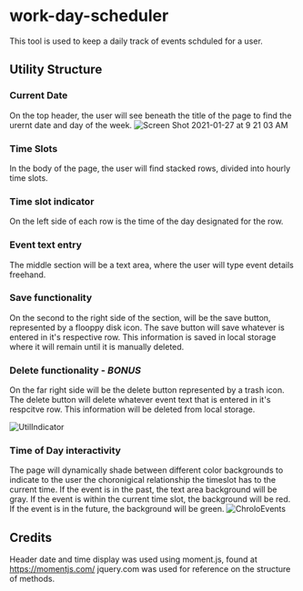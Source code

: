 # work-day-scheduler
This tool is used to keep a daily track of events schduled for a user.  

## Utility Structure
### Current Date
On the top header, the user will see beneath the title of the page to find the urernt date and day of the week. 
![Screen Shot 2021-01-27 at 9 21 03 AM](https://user-images.githubusercontent.com/73486962/106021376-5b648600-608a-11eb-807f-fbbd0f522942.png)

### Time Slots
In the body of the page, the user will find stacked rows, divided into hourly time slots.  


### Time slot indicator
On the left side of each row is the time of the day designated for the row.  

### Event text entry
The middle section will be a text area, where the user will type event details freehand. 

### Save functionality
On the second to the right side of the section, will be the save button, represented by a flooppy disk icon. The save button will save whatever is entered in it's respective row.  This information is saved in local storage where it will remain until it is manually deleted.

### Delete functionality - ***BONUS***
On the far right side will be the delete button represented by a trash icon.  The delete button will delete whatever event text that is entered in it's respcitve row.  This information will be deleted from local storage.

![UtilIndicator](https://user-images.githubusercontent.com/73486962/106021302-44be2f00-608a-11eb-9b1b-f9a5f2671f39.png)


### Time of Day interactivity
The page will dynamically shade between different color backgrounds to indicate to the user the choronigical relationship the timeslot has to the current time. If the event is in the past, the text area background will be gray.  If the event is within the current time slot, the background will be red.  If the event is in the future, the background will be green.
![ChroloEvents](https://user-images.githubusercontent.com/73486962/106021186-27896080-608a-11eb-96bb-266be7aefe3b.png)

## Credits
Header date and time display was used using moment.js, found at https://momentjs.com/
jquery.com was used for reference on the structure of methods.
